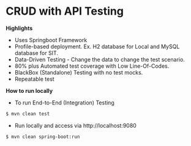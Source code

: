 # CRUD with API Testing
**Highlights**
  - Uses Springboot Framework
  - Profile-based deployment. Ex. H2 database for Local and MySQL database for SIT.
  - Data-Driven Testing - Change the data to change the test scenario.
  - 80% plus Automated test coverage with Low Line-Of-Codes.
  - BlackBox (Standalone) Testing with no test mocks.
  - Repeatable test

**How to run locally**
- To run End-to-End (Integration) Testing
```sh
$ mvn clean test
```
- Run locally and access via http://localhost:9080
```sh
$ mvn clean spring-boot:run
```
